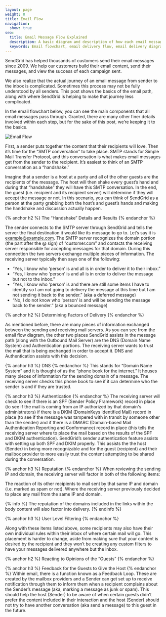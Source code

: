 ```yaml
---
layout: page
weight: 0
title: Email Flow
navigation:
  show: true
seo:
  title: Email Message Flow Explained
  description: A basic diagram and description of how each email message flows in general and through SendGrid
  keywords: Email flowchart, email delivery flow, email delivery diagram, basic email flow
---
```


SendGrid has helped thousands of customers send their email messages since 2009. We help our customers build their email content, send their messages, and view the success of each campaign sent.

We also realize that the actual journey of an email message from sender to the inbox  is complicated. Sometimes this process may not be fully understood by all senders. This post shows the basics of the email path, along with where SendGrid is helping to make that journey less complicated.

In the email flowchart below, you can see the main components that all email messages pass through. Granted, there are many other finer details involved within each step, but for the sake of this post, we’re keeping it to the basics.

![]({{root_url}}/img/MailFlow.png "Email Flow")

First, a sender puts together the content that their recipients will love. Then it’s time for the “SMTP conversation” to take place. SMTP stands for Simple Mail Transfer Protocol, and this conversation is what makes email messages get from the sender to the recipient. It’s easiest to think of an SMTP conversation as a “handshake.”

Imagine that a sender is a host at a party and all of the other guests are the recipients of the message. The host will then shake every guest’s hand and during that “handshake” they will have this SMTP conversation. In the end, the guest (i.e. recipient and its recipient server) will determine if they will accept the message or not. In this scenario, you can think of SendGrid as a person at the party grabbing both the host’s and guest’s hands and making the handshake and discussion actually happen.

{% anchor h2 %}
The “Handshake” Details and Results
{% endanchor %}

The sender connects to the SMTP server through SendGrid and tells the server the final destination it would like its message to go to. Let’s say it is example@example.com. The SMTP server recognizes the domain portion (the part after the @ sign) of “customer.com” and contacts the receiving server responsible for accepting messages for that domain. During this connection the two servers exchange multiple pieces of information. The receiving server typically then says one of the following:

* “Yes, I know who ‘person’ is and all is in order to deliver it to their inbox.”
* “Yes, I know who ‘person’ is and all is in order to deliver the message but not to the inbox.”
* “Yes, I know who ‘person’ is and there are still some items I have to identify so I am not going to delivery the message at this time but I am not sending it back to the sender.” (aka a deferred message)
* “No, I do not know who ‘person’ is and will be sending the message back to the sender.” (aka a bounced message)

{% anchor h2 %}
Determining Factors of Delivery
{% endanchor %}

As mentioned before, there are many pieces of information exchanged between the sending and receiving mail servers. As you can see from the email flow diagram, the other two places SendGrid assists in the message path (along with the Outbound Mail Server) are the DNS (Domain Name System) and Authentication portions. The receiving server wants to trust the mail that is being exchanged in order to accept it. DNS and Authentication assists with this decision.

{% anchor h3 %}
DNS
{% endanchor %}
This stands for “Domain Name System” and it is thought of as the “phone book for the internet.” It houses many pieces of information for the sending domain of a message. The receiving server checks this phone book to see if it can determine who the sender is and if they are trusted.

{% anchor h3 %}
Authentication
{% endanchor %}
The receiving server will check to see if there is an SPF (Sender Policy Framework) record in place (to see if the mail is coming from an IP authorized by that domain's administrators) if there is a DKIM (DomainKeys Identified Mail) record in place (to see if the message was tampered with in transit by someone other than the sender) and if there is a DMARC (Domain-based Mail Authentication Reporting and Conformance) record in place (this tells the receiving server where to place the mail based on the results of the SPF and DKIM authentication). SendGrid’s sender authentication feature assists with setting up both SPF and DKIM properly. This assists the the host (Sender) in being more recognizable and for the guest (recipient) and their mailbox provider to more easily trust the content attempting to be shared during the conversation.

{% anchor h3 %}
Reputation
{% endanchor %}
When reviewing the sending IP and domain, the receiving server will factor in both of the following items:

The reaction of its other recipients to mail sent by that same IP and domain (i.e. marked as spam or not). 
Where the receiving server previously decided to place any mail from the same IP and domain.

{% info %}
The reputation of the domains included in the links within the body content will also factor into delivery.
{% endinfo %}

{% anchor h3 %}
User Level Filtering
{% endanchor %}

Along with these items listed above, some recipients may also have their own individual rules within their inbox of where certain mail will go. This placement is harder to change, aside from making sure that your content is desired by the recipient and they won’t be creating any custom filters to have your messages delivered anywhere but the inbox.

{% anchor h2 %}
Reacting to Opinions of the “Guests”
{% endanchor %}

{% anchor h3 %}
Feedback for the Guests to Give the Host
{% endanchor %}
Within email, there is a function known as a Feedback Loop. These are created by the mailbox providers and a Sender can get set up to receive notification through them to inform them when a recipient complains about the Sender’s message (aka, marking a message as junk or spam). This should help the host (Sender) to be aware of when certain guests didn’t prefer the content included in their interaction and the host (Sender) should not try to have another conversation (aka send a message) to this guest in the future.
